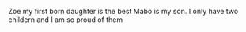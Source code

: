 Zoe my first born daughter is the best
Mabo is my son. I only have two childern and I am so proud of them
